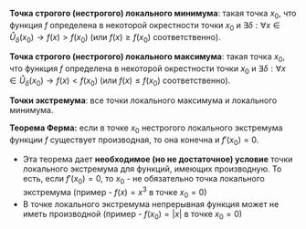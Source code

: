 **Точка строгого (нестрогого) локального минимума**: такая точка $x_0$, что функция $f$ определена в некоторой окрестности точки $x_0$ и $\exists \delta: \forall x \in \mathring{U}_{\delta}(x_0) \rightarrow f(x) > f(x_0)$ (или $f(x) \geq f(x_0)$ соответственно).

**Точка строгого (нестрогого) локального максимума**: такая точка $x_0$, что функция $f$ определена в некоторой окрестности точки $x_0$ и $\exists \delta: \forall x \in \mathring{U}_{\delta}(x_0) \rightarrow f(x) < f(x_0)$ (или $f(x) \leq f(x_0)$ соответственно).

**Точки экстремума**: все точки локального  максимума и локального минимума.

**Теорема Ферма:** если в точке $x_0$ нестрогого локального экстремума функции $f$ существует производная, то она конечна  и $f'(x_0) = 0$.

- Эта теорема дает **необходимое (но не достаточное)  условие** точки локального экстремума для функций, имеющих производную. То есть, если $f'(x_0) = 0$, то $x_0$ - не обязательно точка локального экстремума (пример - $f(x) = x^3$ в точке $x_0 = 0$)
- В точке локального экстремума непрерывная функция может не иметь производной (пример - $f(x_0) = |x|$ в точке $x_0 = 0$)



